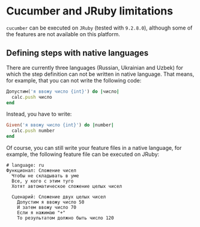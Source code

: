 # Cucumber and JRuby limitations

`cucumber` can be executed on `JRuby` (tested with `9.2.8.0`), although some of the features
are not available on this platform.

## Defining steps with native languages

There are currently three languages (Russian, Ukrainian and Uzbek) for which the step definition
can not be written in native language.
That means, for example, that you can not write the following code:

```ruby
Допустим('я ввожу число {int}') do |число|
  calc.push число
end
```

Instead, you have to write:
```ruby
Given('я ввожу число {int}') do |number|
  calc.push number
end
```

Of course, you can still write your feature files in a native language, for example, the following
feature file can be executed on JRuby:

```gherkin
# language: ru
Функционал: Сложение чисел
  Чтобы не складывать в уме
  Все, у кого с этим туго
  Хотят автоматическое сложение целых чисел

  Сценарий: Сложение двух целых чисел
    Допустим я ввожу число 50
    И затем ввожу число 70
    Если я нажимаю "+"
    То результатом должно быть число 120
```
